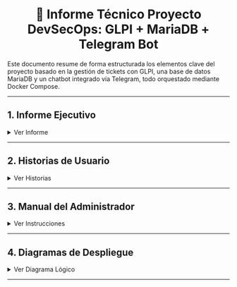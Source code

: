 <h1 align="center">🔐 Informe Técnico Proyecto DevSecOps: GLPI + MariaDB + Telegram Bot</h1>

Este documento resume de forma estructurada los elementos clave del proyecto basado en la gestión de tickets con GLPI, una base de datos MariaDB y un chatbot integrado vía Telegram, todo orquestado mediante Docker Compose.

---

## 1. Informe Ejecutivo

<details>
<summary> Ver Informe</summary>

**Nombre del Proyecto:**  
Proyecto DevSecOps: GLPI + MariaDB + Telegram Bot

**Fecha:**  
Mayo de 2025

---

## Objetivo General

Desplegar una plataforma de gestión de soporte basada en GLPI (v10.0.18) en una instancia de GCP, conectada a una base de datos MariaDB y a un microservicio de bot de Telegram que permita consultar tickets.

---

## Objetivos Específicos

1. Implementar un entorno contenerizado con Docker y Docker Compose para la orquestación completa de servicios en una instancia de **Google Cloud Platform (GCP)**..
2. Permitir que los usuarios consulten casos mediante el chatbot y reciban asistencia automática a través de la conexión con GLPI.
3. Asegurar el entorno con mecanismos de control de acceso robustos, desde el diseño del sistema.
4. Asegurar el entorno con buenas prácticas **DevSecOps**, incluyendo análisis de vulnerabilidades, escaneo de imágenes y uso de variables seguras.

---

## Alcance del Proyecto

- **Despliegue de infraestructura** con tecnologías de contenedores (Docker).
- Automatización con CI/CD para pruebas, construcción e implementación.
- Documentación técnica, diagramas de arquitectura y manual de administrador.
- Aplicación del ciclo de vida DevSecOps con enfoque en la seguridad desde el diseño.
- Supervisión inicial del funcionamiento del bot y GLPI con logs y registros.

---

## Arquitectura del Sistema

- **Front-end web**: Interfaz de GLPI accesible desde el navegador.
- **Back-end**: GLPI ejecutándose en contenedor.
- **Base de Datos**: MariaDB ejecutándose en contenedor separado.
- **Microservicio**: Chatbot Telegram basado en (Python).
- **Infraestructura**: Docker Compose desplegado en una instancia de Ubuntu Server en GCP.
- **Seguridad**: Uso de archivos `.env`, tokens protegidos, control de acceso y escaneo de contenedores.

---

## Seguridad y DevSecOps

- **Integración temprana de seguridad** (Shift Left) en historias de usuario.
- Uso de herramientas como **Docker Scout** y **Snyk** para análisis de vulnerabilidades.
- Contenedores construidos desde imágenes oficiales y seguras.
- Separación lógica de servicios y persistencia de datos usando volúmenes.
- Implementación futura sugerida de autenticación de dos factores (2FA) y monitoreo de seguridad continuo.

---

## Resultados Esperados

- Reducción en los tiempos de gestión de tickets por integración con Telegram.
- Mejora en la trazabilidad y control de las solicitudes.
- Mayor confianza en la infraestructura gracias a prácticas DevSecOps aplicadas.
- Escalabilidad asegurada por el uso de contenedores y posibilidad de integración con otros servicios.

---

## Conclusión

Este proyecto permite tener una solución robusta, automatizada y segura para la gestión de tickets, integrando tecnología moderna y prácticas de seguridad alineadas con los estándares actuales. El enfoque modular basado en contenedores permite escalar y mantener el sistema con agilidad, facilitando la adopción de mejoras continuas en el marco de un modelo DevSecOps.

</details>

---

## 2. Historias de Usuario

<details>
<summary> Ver Historias</summary>

| ID   | Historia de Usuario                                                                 | Prioridad |
|------|---------------------------------------------------------------------------------------|-----------|
| US01 | Como usuario, quiero iniciar sesión con autenticación MFA para proteger mi cuenta.   | Alta      |
| US02 | Como técnico, quiero ver tickets desde Telegram para poder atenderlos rápidamente.   | Alta      |
| US03 | Como administrador, quiero una base de datos separada del contenedor de GLPI.        | Media     |
| US04 | Como equipo, quiero que el despliegue sea reproducible y automatizado.               | Alta      |

</details>

---

## 3. Manual del Administrador

<details>
<summary> Ver Instrucciones</summary>

### Requisitos:

- Docker y Docker Compose
- Token del bot de Telegram
- `.env` configurado

### Pasos de Despliegue:

```bash
git clone https://github.com/jyrodriguezg-1/glpiDevSecOps.git
cd glpiDevSecOps
cp .env.example .env  # Edita con tus credenciales
docker-compose up -d --build
```

### Acceso:

- GLPI: `http://localhost:8080`
- Bot: responde en Telegram tras recibir comandos

</details>

---

## 4. Diagramas de Despliegue

<details>
<summary> Ver Diagrama Lógico</summary>

![Diagrama de Despliegue](./images/Despliegue.png)

</details>

---